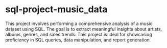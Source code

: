 # sql-project-music_data
This project involves performing a comprehensive analysis of a music dataset using SQL. The goal is to extract meaningful insights about artists, albums, genres, and sales trends. This project is ideal for showcasing proficiency in SQL queries, data manipulation, and report generation.
